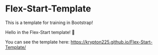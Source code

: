 # Flex-Start-Template
This is a template for training in Bootstrap!

Hello in the Flex-Start template! 🤞

You can see the template here:
https://krypton225.github.io/Flex-Start-Template/
